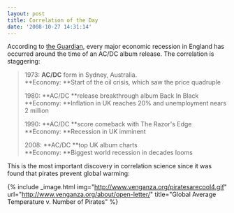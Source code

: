 ```yaml
---
layout: post
title: Correlation of the Day
date: '2008-10-27 14:31:14'
---
```



According to [the Guardian](http://www.guardian.co.uk/music/2008/oct/27/acdc-music-recession), every major economic recession in England has occurred around the time of an AC/DC album release. The correlation is staggering:

> 1973: **AC/DC** form in Sydney, Australia.  
> **Economy: **Start of the oil crisis, which saw the price quadruple
> 
> 1980: **AC/DC **release breakthrough album Back In Black  
> **Economy: **Inflation in UK reaches 20% and unemployment nears 2 million
> 
> 1990: **AC/DC **score comeback with The Razor's Edge  
> **Economy: **Recession in UK imminent
> 
> 2008: **AC/DC **top UK album charts  
> **Economy: **Biggest world recession in decades looms

This is the most important discovery in correlation science since it was found that pirates prevent global warming:

{% include _image.html img="http://www.venganza.org/piratesarecool4.gif" url="http://www.venganza.org/about/open-letter/" title="Global Average Temperature v. Number of Pirates"  %}

